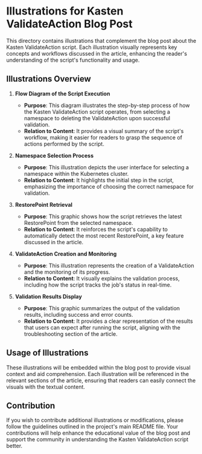 # Illustrations for Kasten ValidateAction Blog Post

This directory contains illustrations that complement the blog post about the Kasten ValidateAction script. Each illustration visually represents key concepts and workflows discussed in the article, enhancing the reader's understanding of the script's functionality and usage.

## Illustrations Overview

1. **Flow Diagram of the Script Execution**
   - **Purpose**: This diagram illustrates the step-by-step process of how the Kasten ValidateAction script operates, from selecting a namespace to deleting the ValidateAction upon successful validation.
   - **Relation to Content**: It provides a visual summary of the script's workflow, making it easier for readers to grasp the sequence of actions performed by the script.

2. **Namespace Selection Process**
   - **Purpose**: This illustration depicts the user interface for selecting a namespace within the Kubernetes cluster.
   - **Relation to Content**: It highlights the initial step in the script, emphasizing the importance of choosing the correct namespace for validation.

3. **RestorePoint Retrieval**
   - **Purpose**: This graphic shows how the script retrieves the latest RestorePoint from the selected namespace.
   - **Relation to Content**: It reinforces the script's capability to automatically detect the most recent RestorePoint, a key feature discussed in the article.

4. **ValidateAction Creation and Monitoring**
   - **Purpose**: This illustration represents the creation of a ValidateAction and the monitoring of its progress.
   - **Relation to Content**: It visually explains the validation process, including how the script tracks the job's status in real-time.

5. **Validation Results Display**
   - **Purpose**: This graphic summarizes the output of the validation results, including success and error counts.
   - **Relation to Content**: It provides a clear representation of the results that users can expect after running the script, aligning with the troubleshooting section of the article.

## Usage of Illustrations

These illustrations will be embedded within the blog post to provide visual context and aid comprehension. Each illustration will be referenced in the relevant sections of the article, ensuring that readers can easily connect the visuals with the textual content.

## Contribution

If you wish to contribute additional illustrations or modifications, please follow the guidelines outlined in the project's main README file. Your contributions will help enhance the educational value of the blog post and support the community in understanding the Kasten ValidateAction script better.